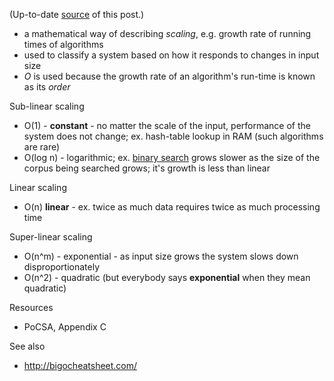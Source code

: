(Up-to-date [source](https://github.com/jreisinger/blog/blob/master/posts/big-o-notation.md) of this post.)

* a mathematical way of describing *scaling*, e.g. growth rate of running times of algorithms
* used to classify a system based on how it responds to changes in input size
* *O* is used because the growth rate of an algorithm's run-time is known as its
    *order*

Sub-linear scaling
* O(1) - **constant** - no matter the scale of the input, performance of the system
    does not change; ex. hash-table lookup in RAM (such algorithms are rare)
* O(log n) - logarithmic; ex. [binary search](https://github.com/jreisinger/algorithms-with-perl/blob/master/binary-search) grows slower as the size of the corpus being searched grows; it's growth is less than linear

Linear scaling
* O(n) **linear** - ex. twice as much data requires twice as much processing time

Super-linear scaling
* O(n^m) - exponential - as input size grows the system slows down
    disproportionately
* O(n^2) - quadratic (but everybody says **exponential** when they mean quadratic)

Resources

* PoCSA, Appendix C

See also

* http://bigocheatsheet.com/

